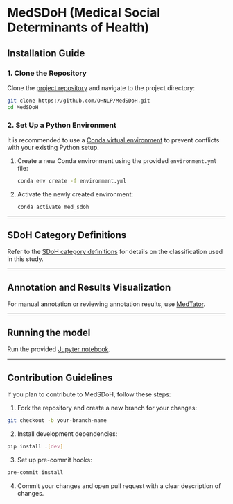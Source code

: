 # MedSDoH (Medical Social Determinants of Health)

## Installation Guide

### 1. Clone the Repository

Clone the [project repository](https://github.com/OHNLP/MedSDoH) and navigate to the project directory:

```bash
git clone https://github.com/OHNLP/MedSDoH.git
cd MedSDoH
```

### 2. Set Up a Python Environment

It is recommended to use a [Conda virtual environment](https://docs.conda.io/en/latest/miniconda.html) to prevent conflicts with your existing Python setup.

1. Create a new Conda environment using the provided `environment.yml` file:

   ```bash
   conda env create -f environment.yml
   ```

2. Activate the newly created environment:

   ```bash
   conda activate med_sdoh
   ```

---

## SDoH Category Definitions

Refer to the [SDoH category definitions](https://github.com/OHNLP/MedSDoH/wiki/SDoH-category-definition) for details on the classification used in this study.

---

## Annotation and Results Visualization

For manual annotation or reviewing annotation results, use [MedTator](https://medtator.ohnlp.org/).

---

## Running the model

Run the provided [Jupyter notebook](https://github.com/OHNLP/MedSDoH/blob/ce84a921b63a89b66fe1c6da0f9e630a4e29fbbf/notebooks/run_model.ipynb).

---

## Contribution Guidelines

If you plan to contribute to MedSDoH, follow these steps:

1. Fork the repository and create a new branch for your changes:

```bash
git checkout -b your-branch-name
```

2. Install development dependencies:

```bash
pip install .[dev]
```

3. Set up pre-commit hooks:

```bash
pre-commit install
```

4. Commit your changes and open pull request with a clear description of changes.
